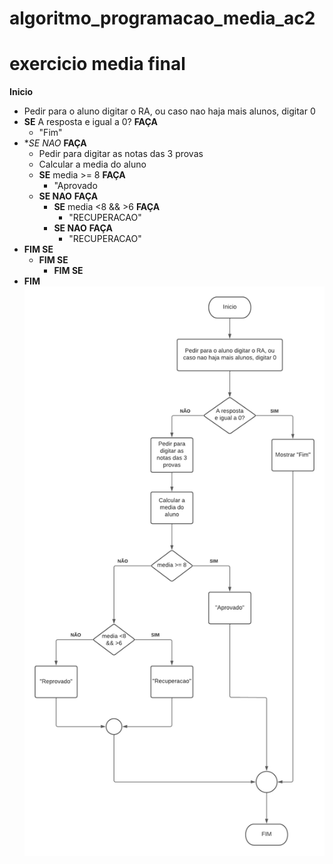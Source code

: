# algoritmo_programacao_media_ac2
# exercicio media final

**Inicio**
 - Pedir para o aluno digitar o RA, ou caso nao haja mais alunos, digitar 0
 - **SE** A resposta e igual a 0? **FAÇA**
   - "Fim"
 - **SE NAO* **FAÇA**
   - Pedir para digitar as notas das 3 provas
   - Calcular a media do aluno
    - **SE** media >= 8 **FAÇA**
      - "Aprovado
    - **SE NAO** **FAÇA**
      - **SE** media <8 && >6 **FAÇA**
        - "RECUPERACAO"
      - **SE NAO** **FAÇA**
        - "RECUPERACAO"
- **FIM SE**
    - **FIM SE**
       - **FIM SE**
- **FIM**
![Isso é uma imagem](https://github.com/Lopes-Vitor/algoritmo_programacao_media_ac2/blob/main/Diagrama%20Media.png)
